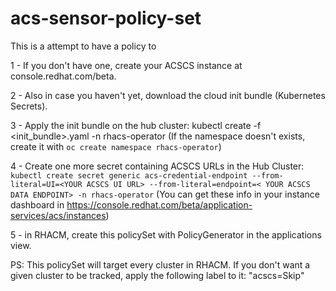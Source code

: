 # acs-sensor-policy-set

This is a attempt to have a policy to 

1 - If you don't have one, create your ACSCS instance at console.redhat.com/beta.

2 - Also in case you haven't yet, download the cloud init bundle (Kubernetes Secrets).

3 - Apply the init bundle on the hub cluster: kubectl create -f <init_bundle>.yaml -n rhacs-operator (If the namespace doesn't exists, create it with ```oc create namespace rhacs-operator```)

4 - Create one more secret containing ACSCS URLs in the Hub Cluster: ```kubectl create secret generic acs-credential-endpoint --from-literal=UI=<YOUR ACSCS UI URL> --from-literal=endpoint=< YOUR ACSCS DATA ENDPOINT> -n rhacs-operator``` (You can get these info in your instance dashboard in https://console.redhat.com/beta/application-services/acs/instances)

5 - in RHACM, create this policySet with PolicyGenerator in the applications view.

PS: This policySet will target every cluster in RHACM. If you don't want a given cluster to be tracked, apply the following label to it: "acscs=Skip"
